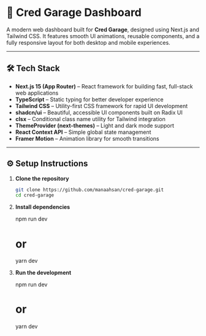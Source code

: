# 🚗 Cred Garage Dashboard

A modern web dashboard built for **Cred Garage**, designed using Next.js and Tailwind CSS. It features smooth UI animations, reusable components, and a fully responsive layout for both desktop and mobile experiences.

---

## 🛠 Tech Stack

- **Next.js 15 (App Router)** – React framework for building fast, full-stack web applications
- **TypeScript** – Static typing for better developer experience
- **Tailwind CSS** – Utility-first CSS framework for rapid UI development
- **shadcn/ui** – Beautiful, accessible UI components built on Radix UI
- **clsx** – Conditional class name utility for Tailwind integration
- **ThemeProvider (next-themes)** – Light and dark mode support
- **React Context API** – Simple global state management
- **Framer Motion** – Animation library for smooth transitions

---

## ⚙️ Setup Instructions

1. **Clone the repository**

   ```bash
   git clone https://github.com/manaahsan/cred-garage.git
   cd cred-garage

   ```

2. **Install dependencies**

   npm run dev

   # or

   yarn dev

3. **Run the development**

   npm run dev

   # or

   yarn dev

